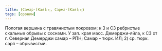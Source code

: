 ```yaml
---
title: ⦗Самар-[Кая]⒯, Сарма-[Кая]⒯⦘
tags: [ороним]
---
```


Пологая вершина с травянистым покровом; к З и СЗ ребристые скальные обрывы с
соснами. У зап. края масс. Демерджи-яйла, к СЗ от г. Северная Демерджи самар –
РПН; Самар – тюрк. ИЛ; 2) ср. тюрк. сарп – обрывистый.
